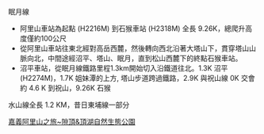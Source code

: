 眠月線
* 阿里山車站為起點 (H2216M) 到石猴車站 (H2318M) 全長 9.26K，總爬升高度僅約100公尺
* 從阿里山車站往東北經對高岳西麓，然後轉向西北沿著大塔山下，貫穿塔山山脈向北，中間途經沼平、塔山、眠月，直到松山西麓下的終點石猴車站。
* 沼平車站，從眠月線鐵路里程1.3km開始切入沿鐵道往北。1.3K 沼平 (H2274M)，1.7K 姐妹潭的上方, 塔山步道跨過鐵路，2.9K 與祝山線 0K 交會約 4.6 K 到祝山，9.26K 石猴

水山線全長 1.2 KM，昔日東埔線一部分

[嘉義阿里山之旅~隙頂&頂湖自然生態公園](http://suhajai0630.pixnet.net/blog/post/126346648)
